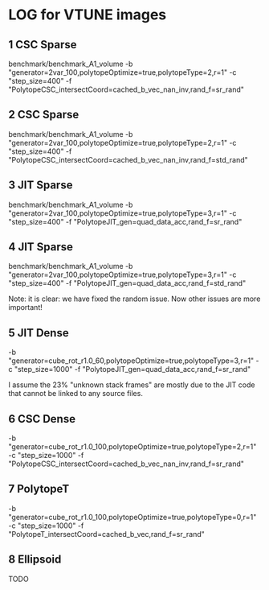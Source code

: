 # LOG for VTUNE images

## 1 CSC Sparse
benchmark/benchmark_A1_volume -b "generator=2var_100,polytopeOptimize=true,polytopeType=2,r=1" -c "step_size=400" -f "PolytopeCSC_intersectCoord=cached_b_vec_nan_inv,rand_f=sr_rand"

## 2 CSC Sparse
benchmark/benchmark_A1_volume -b "generator=2var_100,polytopeOptimize=true,polytopeType=2,r=1" -c "step_size=400" -f "PolytopeCSC_intersectCoord=cached_b_vec_nan_inv,rand_f=std_rand"

## 3 JIT Sparse
benchmark/benchmark_A1_volume -b "generator=2var_100,polytopeOptimize=true,polytopeType=3,r=1" -c "step_size=400" -f "PolytopeJIT_gen=quad_data_acc,rand_f=sr_rand"

## 4 JIT Sparse
benchmark/benchmark_A1_volume -b "generator=2var_100,polytopeOptimize=true,polytopeType=3,r=1" -c "step_size=400" -f "PolytopeJIT_gen=quad_data_acc,rand_f=std_rand"

Note: it is clear: we have fixed the random issue. Now other issues are more important!


## 5 JIT Dense
-b "generator=cube_rot_r1.0_60,polytopeOptimize=true,polytopeType=3,r=1" -c "step_size=1000" -f "PolytopeJIT_gen=quad_data_acc,rand_f=sr_rand"

I assume the 23% "unknown stack frames" are mostly due to the JIT code that cannot be linked to any source files.

## 6 CSC Dense
-b "generator=cube_rot_r1.0_100,polytopeOptimize=true,polytopeType=2,r=1" -c "step_size=1000" -f "PolytopeCSC_intersectCoord=cached_b_vec_nan_inv,rand_f=sr_rand"

## 7 PolytopeT
-b "generator=cube_rot_r1.0_100,polytopeOptimize=true,polytopeType=0,r=1" -c "step_size=1000" -f "PolytopeT_intersectCoord=cached_b_vec,rand_f=sr_rand"

## 8 Ellipsoid
TODO


